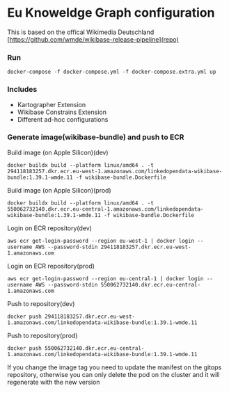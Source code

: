 # Eu Knoweldge Graph configuration

This is based on the offical Wikimedia Deutschland [https://github.com/wmde/wikibase-release-pipeline](repo)

### Run

```
docker-compose -f docker-compose.yml -f docker-compose.extra.yml up
```

### Includes

- Kartographer Extension
- Wikibase Constrains Extension
- Different ad-hoc configurations

### Generate image(wikibase-bundle) and push to ECR

Build image (on Apple Silicon)(dev)
```
docker buildx build --platform linux/amd64 . -t 294118183257.dkr.ecr.eu-west-1.amazonaws.com/linkedopendata-wikibase-bundle:1.39.1-wmde.11 -f wikibase-bundle.Dockerfile
```

Build image (on Apple Silicon)(prod)
```
docker buildx build --platform linux/amd64 . -t 550062732140.dkr.ecr.eu-central-1.amazonaws.com/linkedopendata-wikibase-bundle:1.39.1-wmde.11 -f wikibase-bundle.Dockerfile

```

Login on ECR repository(dev)
```
aws ecr get-login-password --region eu-west-1 | docker login --username AWS --password-stdin 294118183257.dkr.ecr.eu-west-1.amazonaws.com
```

Login on ECR repository(prod)
```
aws ecr get-login-password --region eu-central-1 | docker login --username AWS --password-stdin 550062732140.dkr.ecr.eu-central-1.amazonaws.com
```

Push to repository(dev)
```
docker push 294118183257.dkr.ecr.eu-west-1.amazonaws.com/linkedopendata-wikibase-bundle:1.39.1-wmde.11
```

Push to repository(prod)
```
docker push 550062732140.dkr.ecr.eu-central-1.amazonaws.com/linkedopendata-wikibase-bundle:1.39.1-wmde.11
```

If you change the image tag you need to update the manifest on the gitops repository, 
otherwise you can only delete the pod on the cluster and it will regenerate with the new version
